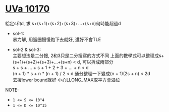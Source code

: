 # [UVa 10170](https://vjudge.net/problem/UVA-10170)  

給定s和d, 求 s+(s+1)+(s+2)+(s+3)+...+(s+n)何時能超過d  

* sol-1:  
  暴力解, 用迴圈慢慢跑下去就好, 還好不會TLE  
 
* sol-2 & sol-3:  
  主要想法是二分搜, 2和3只是二分搜寫的方式不同
  上面的數學式可以整理成s+(s+1)+(s+2)+(s+3)+...+(s+n) < d, 可以拆成兩部分  
  s + s + ... + s + 1 + 2 + 3 + ... + n < d  
  (n + 1) * s + n * (n + 1) / 2 < d 通分整理一下變成(n + 1)(2s + n) < 2d  
  去搜lower bound就好 小心LLONG_MAX取平方會溢位
  
NOTE:  
 * `1 <= S <= 10^4`  
 * `1 <= D <= 10^15`
